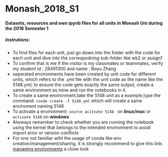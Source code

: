 # Monash_2018_S1
#### Datasets, resources and own ipynb files for all units in Monash Uni during the 2018 Semester 1
##### Instrutions:
- To find files for each unit, just go down into the folder with the code for each unit and dive into the correspodning sub-folder like wk2 or assign1
- To confirm that is me if the visitor is my classmates or teammates, verify my student id : 28491300 and name : Boyu Zhang
- seperated environments have been created by unit code for different units, which refers to the .yml file with the unit code as the name like the 5148.yml; to ensure the code gets exactly the same output, create a same environment as mine and run the notebooks in it.
- To create a same environment,take the 5148 unit as a example,type the command:
	```conda create -f 5148.yml``` which will create a same enviroment naming 5148
- To activate a environment:
	```source acitvate 5148	``` on **linux/mac** or
	```activate 5148``` on **windows**
- Alwways remember to check whether you are running the notebook using the kernel that belongs to the intended environment to avoid import error or version conflicts
- For one not familiar wiht the usage of conda like env creation/management/sharing, it is strongly recommend to give this link: [managing environments](https://conda.io/docs/user-guide/tasks/manage-environments.html) a close look
